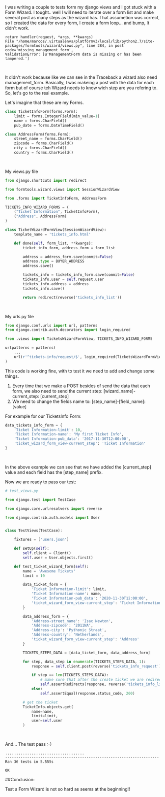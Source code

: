 <!--
.. title: Testing a Form Wizard in Django
.. slug: testing-a-form-wizard-in-django
.. date: 2017-11-30 10:08:43 UTC+01:00
.. tags: python, wizard, django, testing
.. category: django
.. link: 
.. description: 
.. type: text
-->

I was writing a couple to tests form my django views and I got stuck with a Form Wizard. I tought.. well I will need to iterate over a form list and make several post as many steps as the wizard has. That assumetion was correct, so I created the data for every form, I create a form loop... and bump, It didn't work.

```shell
return handler(request, *args, **kwargs)
File "/home/marcos/.virtualenvs/platformv3/local/lib/python2.7/site-packages/formtools/wizard/views.py", line 284, in post code='missing_management_form',
ValidationError: [u'ManagementForm data is missing or has been tampered.']
```

&nbsp;

It didn't work because like we can see in the Traceback a wizard also need management_form.
Basically, I was makeing a post with the data for each form but of course teh Wizard needs to know wich step are you refering to.
So, let's go to the real example.

Let's imagine that these are my Forms.

```python
class TicketInfoForm(forms.Form):
    limit = forms.IntegerField(min_value=1)
    name = forms.CharField()
    pub_date = forms.DateTimeField()

class AddressForm(forms.Form):
    street_name = forms.CharField()
	zipcode = forms.CharField()
	city = forms.CharField()
	country = forms.CharField()
```

&nbsp;

My views.py file

```python
from django.shortcuts import redirect

from formtools.wizard.views import SessionWizardView

from .forms import TicketInfoForm, AddressForm

TICKETS_INFO_WIZARD_FORMS = (
    ("Ticket Information", TicketInfoForm),
    ("Address", AddressForm)
)

class TicketWizardFormView(SessionWizardView):
    template_name = 'tickets_info.html'

    def done(self, form_list, **kwargs):
        ticket_info_form, address_form = form_list

		address = address_form.save(commit=False)
        address.type = BUYER_ADDRESS
        address.save()

		tickets_info = tickets_info_form.save(commit=False)
        tickets_info.user = self.request.user
        tickets_info.address = address
        tickets_info.save()        

        return redirect(reverse('tickets_info_list'))
```

&nbsp;

My urls.py file


```python
from django.conf.urls import url, patterns
from django.contrib.auth.decorators import login_required

from .views import TicketsWizardFormView, TICKETS_INFO_WIZARD_FORMS

urlpatterns = patterns(
    ...
    url(r'^tickets-info/request/$', login_required(TicketsWizardFormView.as_view(TICKETS_INFO_WIZARD_FORMS, name='tickets_info_request'),
)
```

This code is working fine, with to test it we need to add and change some things.

1. Every time that we make a POST besides of send the data that each 
   form, we also need to send the current step: [wizard_name]-current_step: [current_step]
2. We need to change the fields name to: [step_name]-[field_name]: [value]

For example for our TicketsInfo Form:

```python
data_tickets_info_form = {
	'Ticket Information-limit': 10,
	'Ticket Information-name': 'My first Ticket Info',
	'Ticket Information-pub_data': '2017-11-30T12:00:00',
	'ticket_wizard_form_view-current_step': 'Ticket Information'
}

```

&nbsp;

In the above example we can see that we have added the [current_step] value and each field has the [step_name] prefix.


Now we are ready to pass our test:

```python
# test_views.py

from django.test import TestCase

from django.core.urlresolvers import reverse

from django.contrib.auth.models import User


class TestViews(TestCase):

	fixtures = ['users.json']

	def setUp(self):
        self.client = Client()
        self.user = User.objects.first()

	def test_ticket_wizard_form(self):
        name = 'Awesome Tickets'
        limit = 10

        data_ticket_form = {
			'Ticket Information-limit': limit,
			'Ticket Information-name': name,
			'Ticket Information-pub_data': '2020-11-30T12:00:00',
			'ticket_wizard_form_view-current_step': 'Ticket Information'
		}

		data_address_form = {
		 	'Address-street_name': 'Isac Newton',
			'Address-zipcode': '2011NA',
			'Address-city': 'Pythonic Straat',
			'Address-country': 'Netherlands',
			'ticket_wizard_form_view-current_step': 'Address'
		}

        TICKETS_STEPS_DATA = [data_ticket_form, data_address_form]

        for step, data_step in enumerate(TICKETS_STEPS_DATA, 1):
            response = self.client.post(reverse('tickets_info_request'), data_step)

            if step == len(TICKETS_STEPS_DATA):
                # make sure that after the create ticket we are redirected to Ticket List Page
                self.assertRedirects(response, reverse('tickets_info_list'))
            else:
                self.assertEqual(response.status_code, 200)

        # get the ticket
        TicketInfo.objects.get(
            name=name,
            limit=limit,
            user=self.user
        )

```

&nbsp;

And... The test pass :-)

```shell
....................................
----------------------------------------------------------------------
Ran 36 tests in 5.555s

OK
```

##Conclusion:

Test a Form Wizard is not so hard as seems at the beginning!!

